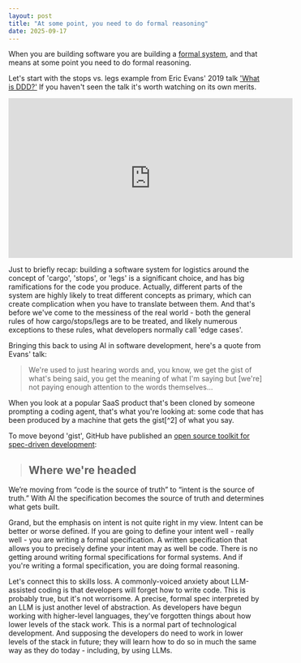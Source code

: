 ```yaml
---
layout: post
title: "At some point, you need to do formal reasoning"
date: 2025-09-17
---
```

When you are building software you are building a [formal system](https://www.britannica.com/topic/formal-system), and that means at some point you need to do formal reasoning.

Let's start with the stops vs. legs example from Eric Evans' 2019 talk ['What is DDD?'](https://www.youtube.com/watch?v=pMuiVlnGqjk) If you haven't seen the talk it's worth watching on its own merits. 

<iframe width="560" height="315" src="https://www.youtube.com/embed/pMuiVlnGqjk?si=iVpJ22YKFCOsc7zf" title="YouTube video player" frameborder="0" allow="accelerometer; autoplay; clipboard-write; encrypted-media; gyroscope; picture-in-picture; web-share" referrerpolicy="strict-origin-when-cross-origin" allowfullscreen></iframe>


Just to briefly recap: building a software system for logistics around the concept of 'cargo', 'stops', or 'legs' is a significant choice, and has big ramifications for the code you produce. Actually, different parts of the system are highly likely to treat different concepts as primary, which can create complication when you have to translate between them. And that's before we've come to the messiness of the real world - both the general rules of how cargo/stops/legs are to be treated, and likely numerous exceptions to these rules, what developers normally call 'edge cases'.

Bringing this back to using AI in software development, here's a quote from Evans' talk:
> We're used to just hearing words and, you know, we get the gist of what's being said, you get the meaning of what I'm saying but [we're] not paying enough attention to the words themselves...

When you look at a popular SaaS product that's been cloned by someone prompting a coding agent, that's what you're looking at: some code that has been produced by a machine that gets the gist[^2] of what you say.

To move beyond 'gist', GitHub have published an [open source toolkit for spec-driven development](https://github.blog/ai-and-ml/generative-ai/spec-driven-development-with-ai-get-started-with-a-new-open-source-toolkit/):
> ## Where we're headed
We’re moving from “code is the source of truth” to “intent is the source of truth.” With AI the specification becomes the source of truth and determines what gets built. 

Grand, but the emphasis on intent is not quite right in my view. Intent can be better or worse defined. If you are going to define your intent well - really well - you are writing a formal specification. A written specification that allows you to precisely define your intent may as well be code. There is no getting around writing formal specifications for formal systems. And if you're writing a formal specification, you are doing formal reasoning.

Let's connect this to skills loss. A commonly-voiced anxiety about LLM-assisted coding is that developers will forget how to write code. This is probably true, but it's not worrisome. A precise, formal spec interpreted by an LLM is just another level of abstraction. As developers have begun working with higher-level languages, they've forgotten things about how lower levels of the stack work. This is a normal part of technological development. And supposing the developers do need to work in lower levels of the stack in future; they will learn how to do so in much the same way as they do today - including, by using LLMs.

[^1]: Let's take a moment to acknowledge that although in this context, I'm presenting this negatively, it's still miraculous.